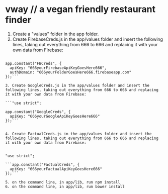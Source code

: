 # vway // a vegan friendly restaurant finder

1. Create a "values" folder in the app folder.
2. Create FirebaseCreds.js in the app/values folder and insert the following lines, taking out everything from 666 to 666 and replacing it with your own data from Firebase:

```"use strict";

app.constant("FBCreds", {
  apiKey: "666yourFirebaseApiKeyGoesHere666",
  authDomain: "666yourFolderGoesHere666.firebaseapp.com"
});```

3. Create GoogleCreds.js in the app/values folder and insert the following lines, taking out everything from 666 to 666 and replacing it with your own data from Firebase:

```"use strict";

app.constant("GoogleCreds", {
  apiKey: "666yourGoogleApiKeyGoesHere666"
});```


4. Create FactualCreds.js in the app/values folder and insert the following lines, taking out everything from 666 to 666 and replacing it with your own data from Firebase:


"use strict";

```app.constant("FactualCreds", {
  apiKey: "666yourFactualApiKeyGoesHere666"
});```

5. on the command line, in app/lib, run npm install
6. on the command line, in app/lib, run bower install







